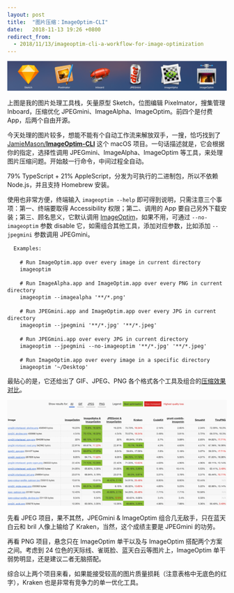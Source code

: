 ```yaml
---
layout: post
title:  "图片压缩：ImageOptim-CLI"
date:   2018-11-13 19:26 +0800
redirect_from:
  - 2018/11/13/imageoptim-cli-a-workflow-for-image-optimization
---
```


![image tool stack](/files/2018/image-tool-stack.png)

上图是我的图片处理工具栈，矢量原型 Sketch，位图编辑 Pixelmator，搜集管理 Inboard，压缩优化 JPEGmini、ImageAlpha、ImageOptim。前四个是付费 App，后两个自由开源。

今天处理的图片较多，想能不能有个自动工作流来解放双手，一搜，恰巧找到了 [JamieMason/**ImageOptim-CLI**](https://github.com/JamieMason) 这个 macOS 项目。一句话描述就是，它会根据你的指定，选择性调用 JPEGmini、ImageAlpha、ImageOptim 等工具，来处理图片压缩问题。开始敲一行命令，中间过程全自动。

79% TypeScript + 21% AppleScript，分发为可执行的二进制包，所以不依赖 Node.js，并且支持 Homebrew 安装。

使用也非常方便，终端输入 `imageoptim --help` 即可得到说明，只需注意三个事项：第一、终端要取得 Accessibility 权限；第二、调用的 App 要自己另外下载安装；第三、顾名思义，它默认调用 [ImageOptim](https://imageoptim.com)，如果不用，可通过 `--no-imageoptim` 参数 disable 它，如需组合其他工具，添加对应参数，比如添加 `--jpegmini` 参数调用 JPEGmini。

```
  Examples:

    # Run ImageOptim.app over every image in current directory
    imageoptim

    # Run ImageAlpha.app and ImageOptim.app over every PNG in current directory
    imageoptim --imagealpha '**/*.png'

    # Run JPEGmini.app and ImageOptim.app over every JPG in current directory
    imageoptim --jpegmini '**/*.jpg' '**/*.jpeg'

    # Run JPEGmini.app over every JPG in current directory
    imageoptim --jpegmini --no-imageoptim '**/*.jpg' '**/*.jpeg'

    # Run ImageOptim.app over every image in a specific directory
    imageoptim '~/Desktop'
```

最贴心的是，它还给出了 GIF、JPEG、PNG 各个格式各个工具及组合的[压缩效果对比](http://jamiemason.github.io/ImageOptim-CLI/comparison/all/photoshop/desc/)。

![image tool stack](/files/2018/imageoptim-cli-comparison.png)

先看 JPEG 项目，果不其然，JPEGmini & ImageOptim 组合几无敌手，只在蓝天白云和 bril 人像上输给了 Kraken，当然，这个成绩主要是 JPEGmini 的功劳。

再看 PNG 项目，悬念只在 ImageOptim 单干以及与 ImageOptim 搭配两个方案之间。考虑到 24 位色的天际线、雀斑脸、蓝天白云等图片上，ImageOptim 单干弱势明显，还是建议二者无脑搭配。

综合以上两个项目来看，如果能接受较高的图片质量损耗（注意表格中无底色的红字），Kraken 也是非常有竞争力的单一优化工具。